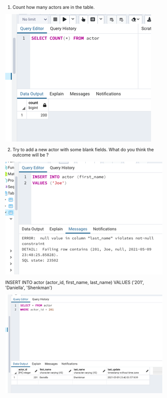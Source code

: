 1. Count how many actors are in the table.

![Table](dc1.png)



2. Try to add a new actor with some blank fields. What do you think the outcome will be ?

![Table](dc3.png)


INSERT INTO actor (actor_id, first_name, last_name)
VALUES ('201', 'Daniella', 'Shenkman')

![Table](dc2.png)
